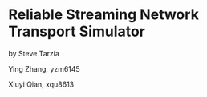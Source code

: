 # Reliable Streaming Network Transport Simulator

by Steve Tarzia

Ying Zhang, yzm6145

Xiuyi Qian, xqu8613
